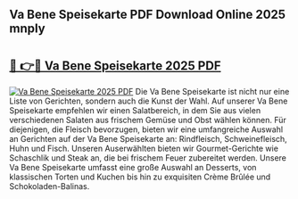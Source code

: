 ## Va Bene Speisekarte PDF Download Online 2025 mnpIy

# <h2><a href="http://gc5pmf.nevu.top/?p=Va+Bene+Speisekarte">🔗 👉🔴 Va Bene Speisekarte 2025 PDF</a></h2>

[![Va Bene Speisekarte 2025 PDF](https://i.imgur.com/dBaPXMq.png)](http://gc5pmf.nevu.top/?p=Va+Bene+Speisekarte)
Die Va Bene Speisekarte ist nicht nur eine Liste von Gerichten, sondern auch die Kunst der Wahl. Auf unserer Va Bene Speisekarte empfehlen wir einen Salatbereich, in dem Sie aus vielen verschiedenen Salaten aus frischem Gemüse und Obst wählen können. Für diejenigen, die Fleisch bevorzugen, bieten wir eine umfangreiche Auswahl an Gerichten auf der Va Bene Speisekarte an: Rindfleisch, Schweinefleisch, Huhn und Fisch. Unseren Auserwählten bieten wir Gourmet-Gerichte wie Schaschlik und Steak an, die bei frischem Feuer zubereitet werden. Unsere Va Bene Speisekarte umfasst eine große Auswahl an Desserts, von klassischen Torten und Kuchen bis hin zu exquisiten Crème Brûlée und Schokoladen-Balinas.
